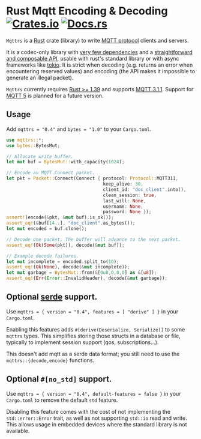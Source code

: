 # Rust Mqtt Encoding & Decoding  [![Crates.io](https://img.shields.io/crates/l/mqttrs)](LICENSE) [![Docs.rs](https://docs.rs/mqttrs/badge.svg)](https://docs.rs/mqttrs/*/mqttrs/)

`Mqttrs` is a [Rust](https://www.rust-lang.org/) crate (library) to write [MQTT
protocol](https://mqtt.org/) clients and servers.

It is a codec-only library with [very few dependencies](Cargo.toml) and a [straightforward and
composable API](https://docs.rs/mqttrs/*/mqttrs/), usable with rust's standard library or with async
frameworks like [tokio](https://tokio.rs/). It is strict when decoding (e.g. returns an error when
encountering reserved values) and encoding (the API makes it impossible to generate an illegal
packet).

`Mqttrs` currently requires [Rust >= 1.39](https://www.rust-lang.org/learn/get-started) and supports
[MQTT 3.1.1](http://docs.oasis-open.org/mqtt/mqtt/v3.1.1/os/mqtt-v3.1.1-os.html). Support for [MQTT
5](https://docs.oasis-open.org/mqtt/mqtt/v5.0/os/mqtt-v5.0-os.html) is planned for a future version.


## Usage

Add `mqttrs = "0.4"` and `bytes = "1.0"` to your `Cargo.toml`.

```rust
use mqttrs::*;
use bytes::BytesMut;

// Allocate write buffer.
let mut buf = BytesMut::with_capacity(1024);

// Encode an MQTT Connect packet.
let pkt = Packet::Connect(Connect { protocol: Protocol::MQTT311,
                                    keep_alive: 30,
                                    client_id: "doc_client".into(),
                                    clean_session: true,
                                    last_will: None,
                                    username: None,
                                    password: None });
assert!(encode(&pkt, &mut buf).is_ok());
assert_eq!(&buf[14..], "doc_client".as_bytes());
let mut encoded = buf.clone();

// Decode one packet. The buffer will advance to the next packet.
assert_eq!(Ok(Some(pkt)), decode(&mut buf));

// Example decode failures.
let mut incomplete = encoded.split_to(10);
assert_eq!(Ok(None), decode(&mut incomplete));
let mut garbage = BytesMut::from(&[0u8,0,0,0] as &[u8]);
assert_eq!(Err(Error::InvalidHeader), decode(&mut garbage));
```

## Optional [serde](https://serde.rs/) support.

Use  `mqttrs = { version = "0.4", features = [ "derive" ] }` in your `Cargo.toml`.

Enabling this features adds `#[derive(Deserialize, Serialize)]` to some `mqttrs` types. This
simplifies storing those structs in a database or file, typically to implement session support (qos,
subscriptions...).

This doesn't add mqtt as a serde data format; you still need to use the `mqttrs::{decode,encode}`
functions.

## Optional `#[no_std]` support.

Use `mqttrs = { version = "0.4", default-features = false }` in your `Cargo.toml` to remove the
default `std` feature.

Disabling this feature comes with the cost of not implementing the `std::error::Error` trait,
as well as not supporting `std::io` read and write. This allows usage in embedded devices
where the standard library is not available.
